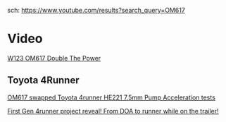 sch: https://www.youtube.com/results?search_query=OM617

# Video
[W123 OM617 Double The Power](https://youtu.be/tfvzwWP0WXE)

## Toyota 4Runner
[OM617 swapped Toyota 4runner HE221 7.5mm Pump Acceleration tests](https://youtu.be/XedW8G9hDrk)

[First Gen 4runner project reveal! From DOA to runner while on the trailer!](https://youtu.be/YB5YmP8C8lk)

